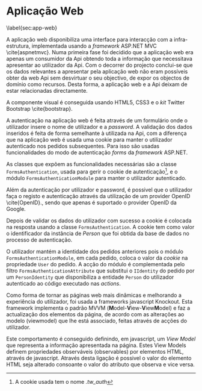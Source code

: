 Aplicação Web
=

\label{sec:app-web}

A aplicação web disponibiliza uma interface para interacção com a infra-estrutura, implementada usando a *framework* ASP.NET MVC \cite{aspnetmvc}.
Numa primeira fase foi decidido que a aplicação web era apenas um consumidor da Api obtendo toda a informação que necessitava apresentar ao utilizador da Api.
Com o decorrer do projecto conclui-se que os dados relevantes a apresentar pela aplicação web não eram possíveis obter da web Api sem desvirtuar o seu objectivo, de expor os objectos de domínio como recursos. Desta forma, a aplicação web e a Api deixam de estar relacionadas directamente.

A componente visual é conseguida usando HTML5, CSS3 e o *kit* Twitter Bootstrap \cite{bootstrap}.

A autenticação na aplicação web é feita através de um formulário onde o utilizador insere o nome de utilizador e a *password*. A validação dos dados inseridos é feita de forma semelhante à utilizada na Api, com a diferença que na aplicação web é usada uma cookie para manter o utilizador autenticado nos pedidos subsequentes. Para isso são usadas funcionalidades do modo de autenticação *forms* da *framework* ASP.NET. 

As classes que expõem as funcionalidades necessárias são a classe `FormsAuthentication`, usada para gerir o cookie de autenticação[^cookie], e o módulo `FormsAuthenticationModule` para manter o utilizador autenticado. 

Além da autenticação por utilizador e password, é possivel que o utilizador faça o registo e autenticação através da utilização de um provider OpenID \cite{OpenID}., sendo que apenas é suportado o provider OpenID da Google.

[^cookie]: A cookie usada tem o nome *.tw_auth*

Depois de validar os dados do utilizador com sucesso a cookie é colocada na resposta usando a classe `FormsAuthentication`.
A cookie tem como valor o identificador da instância de *Person* que foi obtida da base de dados no processo de autenticação. 

O utilizador mantém a identidade dos pedidos anteriores pois o módulo `FormsAuthenticationModule`, em cada pedido, coloca o valor da *cookie* na propriedade `User` do pedido. A acção do módulo é complementada pelo filtro `FormsAuthenticationAttribute` que substitui o `IIdentity` do pedido por um `PersonIdentity` que disponibiliza a entidade `Person` do utilizador autenticado ao código executado nas *actions*.

Como forma de tornar as páginas web mais dinâmicas e melhorando a experiência do utilizador, foi usada a frameworks javascript Knockout. Esta framework implementa o padrão MVVM (**M**odel-**V**iew-**V**iew**M**odel) e faz a actualização dos elementos da página, de acordo com as alterações ao modelo (viewmodel) que lhe está associado, feitas através de acções do utilizador.

Este comportamento é conseguido definindo, em javascript, um *View Model* que representa a informação apresentada na página. Estes View Models definem propriedades observáveis (observables) por elementos HTML, através de javascript. Através desta ligação é possivel o valor do elemento HTML seja alterado consoante o valor do atributo que observa e vice versa.
 
